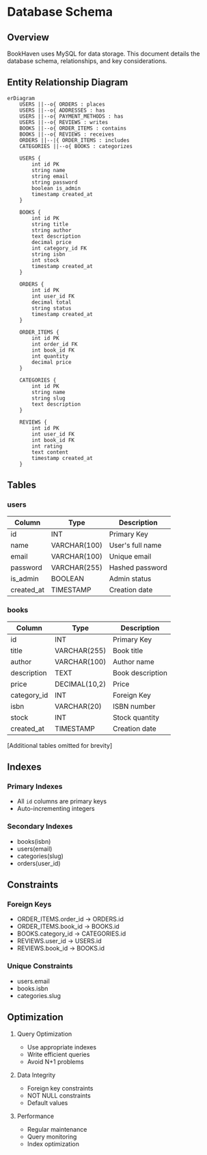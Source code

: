 # Database Schema

## Overview

BookHaven uses MySQL for data storage. This document details the database schema, relationships, and key considerations.

## Entity Relationship Diagram

```mermaid
erDiagram
    USERS ||--o{ ORDERS : places
    USERS ||--o{ ADDRESSES : has
    USERS ||--o{ PAYMENT_METHODS : has
    USERS ||--o{ REVIEWS : writes
    BOOKS ||--o{ ORDER_ITEMS : contains
    BOOKS ||--o{ REVIEWS : receives
    ORDERS ||--|{ ORDER_ITEMS : includes
    CATEGORIES ||--o{ BOOKS : categorizes

    USERS {
        int id PK
        string name
        string email
        string password
        boolean is_admin
        timestamp created_at
    }

    BOOKS {
        int id PK
        string title
        string author
        text description
        decimal price
        int category_id FK
        string isbn
        int stock
        timestamp created_at
    }

    ORDERS {
        int id PK
        int user_id FK
        decimal total
        string status
        timestamp created_at
    }

    ORDER_ITEMS {
        int id PK
        int order_id FK
        int book_id FK
        int quantity
        decimal price
    }

    CATEGORIES {
        int id PK
        string name
        string slug
        text description
    }

    REVIEWS {
        int id PK
        int user_id FK
        int book_id FK
        int rating
        text content
        timestamp created_at
    }
```

## Tables

### users
| Column | Type | Description |
|--------|------|-------------|
| id | INT | Primary Key |
| name | VARCHAR(100) | User's full name |
| email | VARCHAR(100) | Unique email |
| password | VARCHAR(255) | Hashed password |
| is_admin | BOOLEAN | Admin status |
| created_at | TIMESTAMP | Creation date |

### books
| Column | Type | Description |
|--------|------|-------------|
| id | INT | Primary Key |
| title | VARCHAR(255) | Book title |
| author | VARCHAR(100) | Author name |
| description | TEXT | Book description |
| price | DECIMAL(10,2) | Price |
| category_id | INT | Foreign Key |
| isbn | VARCHAR(20) | ISBN number |
| stock | INT | Stock quantity |
| created_at | TIMESTAMP | Creation date |

[Additional tables omitted for brevity]

## Indexes

### Primary Indexes
- All `id` columns are primary keys
- Auto-incrementing integers

### Secondary Indexes
- books(isbn)
- users(email)
- categories(slug)
- orders(user_id)

## Constraints

### Foreign Keys
- ORDER_ITEMS.order_id → ORDERS.id
- ORDER_ITEMS.book_id → BOOKS.id
- BOOKS.category_id → CATEGORIES.id
- REVIEWS.user_id → USERS.id
- REVIEWS.book_id → BOOKS.id

### Unique Constraints
- users.email
- books.isbn
- categories.slug

## Optimization

1. Query Optimization
   - Use appropriate indexes
   - Write efficient queries
   - Avoid N+1 problems

2. Data Integrity
   - Foreign key constraints
   - NOT NULL constraints
   - Default values

3. Performance
   - Regular maintenance
   - Query monitoring
   - Index optimization